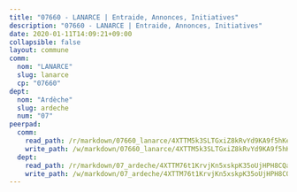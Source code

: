 ```yaml
---
title: "07660 - LANARCE | Entraide, Annonces, Initiatives"
description: "07660 - LANARCE | Entraide, Annonces, Initiatives"
date: 2020-01-11T14:09:21+09:00
collapsible: false
layout: commune
comm:
  nom: "LANARCE"
  slug: lanarce
  cp: "07660"
dept:
  nom: "Ardèche"
  slug: ardeche
  num: "07"
peerpad:
  comm:
    read_path: /r/markdown/07660_lanarce/4XTTM5k3SLTGxiZ8kRvYd9KA9f5hKeyxh8XZwHqhFRACS4rU4
    write_path: /w/markdown/07660_lanarce/4XTTM5k3SLTGxiZ8kRvYd9KA9f5hKeyxh8XZwHqhFRACS4rU4-K3TgU4odKssTHRRWQ2rKdxauiT4eWjv144sJvw5szD3eXUoK56yyVL9jYCDDbeqNS7hKuYgDub3hvhydAtRKXVPHgMDUWKWBqFWv2XBnQwTmibfLzCR63irAY5vrTFwgbfKMthGp
  dept:
    read_path: /r/markdown/07_ardeche/4XTTM76t1KrvjKn5xskpK35oUjHPH8CQaLdMsC4TVbgaVPp9H
    write_path: /w/markdown/07_ardeche/4XTTM76t1KrvjKn5xskpK35oUjHPH8CQaLdMsC4TVbgaVPp9H-K3TgTz6XqMtb1TG26LozWQGWzYCmeEroVRKKCBntm7SADEzfC88gC5qx4GzHEVb3Y3CHH1FRtgCq45v9wokwFBFS6YysdmDNnD29f5C4C6FuF2ZpCUFJZY3XzmFx1kWscUwpw6qR
---
```


